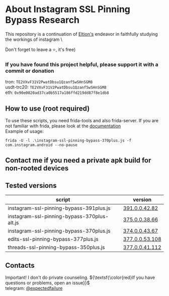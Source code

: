 # About Instagram SSL Pinning Bypass Research
This repository is a continuation of [Eltion's](https://github.com/Eltion/Instagram-SSL-Pinning-Bypass) endeavor in faithfully studying the workings of instagram \

Don't forget to leave a ⭐, it's free)

### If you have found this project helpful, please support it with a commit or donation

tron: `TE2VXvF31V2PwatDbsu1Qzanf5wSHnSGM8`\
usdt-trc20: `TE2VXvF31V2PwatDbsu1Qzanf5wSHnSGM8`\
eth: `0x90e0020ad37ca0b5517a186ffd219dd87f8e1db8`

## How to use (root required)
To use these scripts, you need frida-tools and also frida-server. If you are not familiar with frida, please look at the [documentation](https://frida.re/docs/home/)\
Example of usage:
```
frida -U -l .\instagram-ssl-pinning-bypass-370plus.js -f com.instagram.android --no-pause
```

## Contact me if you need a private apk build for non-rooted devices

## Tested versions
| script  | version |
| ------------- | ------------- |
| instagram-ssl-pinning-bypass-391plus.js  | [391.0.0.42.82](https://www.apkmirror.com/apk/instagram/instagram-instagram/instagram-391-0-0-42-82-release/)  |
| instagram-ssl-pinning-bypass-370plus-alt.js  | [375.0.0.38.66](https://www.apkmirror.com/apk/instagram/instagram-instagram/instagram-375-0-0-38-66-release/)  |
| instagram-ssl-pinning-bypass-370plus.js      | [374.0.0.43.67](https://www.apkmirror.com/apk/instagram/instagram-instagram/instagram-374-0-0-43-67-release/)  |
| edits-ssl-pinning-bypass-377plus.js          | [377.0.0.53.108](https://www.apkmirror.com/apk/instagram/edits-an-instagram-app/edits-an-instagram-app-377-0-0-53-108-release/) |
| threads-ssl-pinning-bypass-350plus.js        | [377.0.0.41.112](https://www.apkmirror.com/apk/instagram/threads-an-instagram-app/threads-377-0-0-41-112-release/) |

## Contacts
Important! I don't do private counseling. ${\textsf{\color{red}If you have questions or problems, open an issue}}$ \
telegram: [@expectedfailure](https://t.me/expectedfailure)

